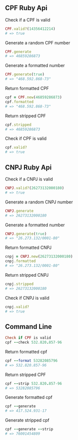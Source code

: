 ## CPF Ruby Api

Check if a CPF is valid
```ruby
CPF.valid?(14356412214)
# => true
```

Generate a random CPF number
```ruby
CPF.generate
# => 46859286873
```

Generate a formatted number
```ruby
CPF.generate(true)
# => "468.592.868-73"
```

Return formatted CPF
```ruby
cpf = CPF.new(46859286873)
cpf.formatted
# => "468.592.868-73"
```

Return stripped CPF
```ruby
cpf.stripped
# => 46859286873
```

Check if CPF is valid
```ruby
cpf.valid?
# => true
```

## CNPJ Ruby Api

Check if a CNPJ is valid
```ruby
CNPJ.valid?(26273132000180)
# => true
```

Generate a random CNPJ number
```ruby
CNPJ.generate
# => 26273132000180
```

Generate a formatted number
```ruby
CNPJ.generate(true)
# => "26.273.132/0001-80"
```

Return formatted CNPJ
```ruby
cnpj = CNPJ.new(26273132000180)
cnpj.formatted
# => "26.273.132/0001-80"
```

Return stripped CNPJ
```ruby
cnpj.stripped
# => 26273132000180
```

Check if CNPJ is valid
```ruby
cnpj.valid?
# => true
```

## Command Line
```ruby
Check if CPF is valid
cpf --check 532.820.857-96
```

Return formatted cpf
```ruby
cpf --format 53282085796
# => 532.820.857-96
```

Return stripped CPF
```ruby
cpf --strip 532.820.857-96
# => 53282085796
```

Generate formatted cpf
```ruby
cpf --generate
# => 417.524.931-17
```

Generate stripped cpf
```ruby
cpf --generate --strip
# => 76001454809
```